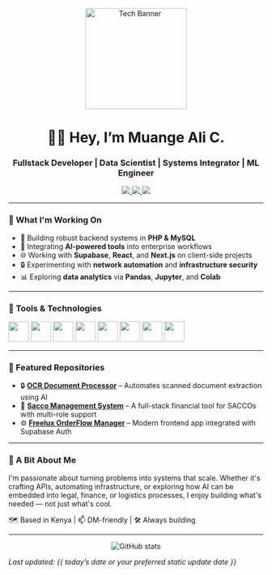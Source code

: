 <p align="center">
  <img src="https://s27389.pcdn.co/wp-content/uploads/2019/08/AdobeStock_244675452.jpeg" height="200" alt="Tech Banner"/>
</p>

<h1 align="center">👋🏽 Hey, I’m Muange Ali C.</h1>
<h3 align="center">Fullstack Developer | Data Scientist | Systems Integrator | ML Engineer </h3>

<p align="center">
  <a href="https://www.linkedin.com/in/cosmas-muange-2b2b78147" target="_blank">
    <img src="https://img.shields.io/badge/LinkedIn-Connect-blue?logo=linkedin" />
  </a>
  <a href="https://www.kaggle.com/alimuange" target="_blank">
    <img src="https://img.shields.io/badge/Kaggle-Profile-black?logo=kaggle" />
  </a>
  <a href="mailto:alimuange@gmail.com">
    <img src="https://img.shields.io/badge/Email-Reach%20Out-red?logo=gmail" />
  </a>
</p>

---

### 🚀 What I'm Working On
- 🔧 Building robust backend systems in **PHP & MySQL**
- 🧠 Integrating **AI-powered tools** into enterprise workflows
- 🌐 Working with **Supabase**, **React**, and **Next.js** on client-side projects
- 🔒 Experimenting with **network automation** and **infrastructure security**
- 📊 Exploring **data analytics** via **Pandas**, **Jupyter**, and **Colab**

---

### 🧰 Tools & Technologies
<p>
  <img src="https://cdn.jsdelivr.net/gh/devicons/devicon/icons/php/php-original.svg" height="40" />
  <img src="https://cdn.jsdelivr.net/gh/devicons/devicon/icons/mysql/mysql-original.svg" height="40" />
  <img src="https://cdn.jsdelivr.net/gh/devicons/devicon/icons/javascript/javascript-original.svg" height="40" />
  <img src="https://cdn.jsdelivr.net/gh/devicons/devicon/icons/react/react-original.svg" height="40" />
  <img src="https://cdn.jsdelivr.net/gh/devicons/devicon/icons/python/python-original.svg" height="40" />
  <img src="https://cdn.jsdelivr.net/gh/devicons/devicon/icons/jupyter/jupyter-original.svg" height="40" />
  <img src="https://cdn.jsdelivr.net/gh/devicons/devicon/icons/docker/docker-original.svg" height="40" />
  <img src="https://cdn.jsdelivr.net/gh/devicons/devicon/icons/linux/linux-original.svg" height="40" />
</p>

---

### 📌 Featured Repositories
- 🔒 **[OCR Document Processor](https://github.com/your-username/ocr-docs-ai)** – Automates scanned document extraction using AI
- 💸 **[Sacco Management System](https://github.com/your-username/sacco-ms)** – A full-stack financial tool for SACCOs with multi-role support
- ⚙️ **[Freelux OrderFlow Manager](https://github.com/your-username/freelux-orderflow-manager)** – Modern frontend app integrated with Supabase Auth

---

### 🧠 A Bit About Me
I'm passionate about turning problems into systems that scale. Whether it's crafting APIs, automating infrastructure, or exploring how AI can be embedded into legal, finance, or logistics processes, I enjoy building what's needed — not just what's cool.

🗺️ Based in Kenya | 📫 DM-friendly | 🛠️ Always building

---

<p align="center">
  <img src="https://github-readme-stats.vercel.app/api?username=your-username&show_icons=true&theme=tokyonight" alt="GitHub stats"/>
</p>

_Last updated: {{ today’s date or your preferred static update date }}_
